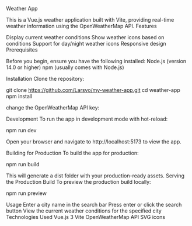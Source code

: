 Weather App

This is a Vue.js weather application built with Vite, providing real-time weather information using the OpenWeatherMap API.
Features

Display current weather conditions
Show weather icons based on conditions
Support for day/night weather icons
Responsive design
Prerequisites

Before you begin, ensure you have the following installed:
Node.js (version 14.0 or higher)
npm (usually comes with Node.js)

Installation
Clone the repository:

git clone https://github.com/Larsvo/my-weather-app.git
cd weather-app
npm install

change the OpenWeatherMap API key:

Development
To run the app in development mode with hot-reload:

npm run dev

Open your browser and navigate to http://localhost:5173 to view the app.

Building for Production
To build the app for production:

npm run build

This will generate a dist folder with your production-ready assets.
Serving the Production Build
To preview the production build locally:

npm run preview

Usage
Enter a city name in the search bar
Press enter or click the search button
View the current weather conditions for the specified city
Technologies Used
Vue.js 3
Vite
OpenWeatherMap API
SVG icons
